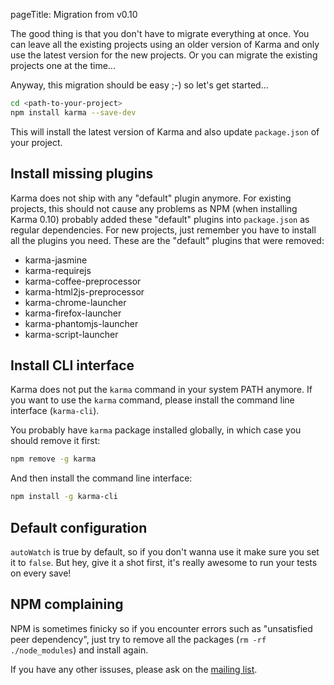 pageTitle: Migration from v0.10


The good thing is that you don't have to migrate everything at once.
You can leave all the existing projects using an older version of Karma and only use the latest
version for the new projects. Or you can migrate the existing projects one at the time...


Anyway, this migration should be easy ;-) so let's get started...

```bash
cd <path-to-your-project>
npm install karma --save-dev
```
This will install the latest version of Karma and also update `package.json` of your project.


## Install missing plugins
Karma does not ship with any "default" plugin anymore.
For existing projects, this should not cause any problems as NPM (when installing Karma 0.10) probably added these "default" plugins into `package.json` as regular dependencies.
For new projects, just remember you have to install all the plugins you need. These are the "default" plugins that were removed:
- karma-jasmine
- karma-requirejs
- karma-coffee-preprocessor
- karma-html2js-preprocessor
- karma-chrome-launcher
- karma-firefox-launcher
- karma-phantomjs-launcher
- karma-script-launcher


## Install CLI interface
Karma does not put the `karma` command in your system PATH anymore.
If you want to use the `karma` command, please install the command line interface (`karma-cli`).

You probably have `karma` package installed globally, in which case you should remove it first:
```bash
npm remove -g karma
```

And then install the command line interface:
```bash
npm install -g karma-cli
```


## Default configuration
`autoWatch` is true by default, so if you don't wanna use it make sure you set it to `false`. But hey, give it a shot first, it's really awesome to run your tests on every save!


## NPM complaining
NPM is sometimes finicky so if you encounter errors such as "unsatisfied peer dependency", just try to remove all the packages (`rm -rf ./node_modules`) and install again.

If you have any other issuses, please ask on the [mailing list].


[mailing list]: https://groups.google.com/forum/?fromgroups#!forum/karma-users
